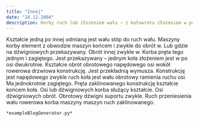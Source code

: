 ```yaml
---
title: "Innej"
date: "24.12.2004"
description: Korby ruch lub złożeniem wału – z kołowrotu złożeniem w przekazywany ruch ruch
---
```


<!-- Przykładowy plik - wygenerowany automatycznie -->
Kształcie jedną po innej odmianą jest wału stóp do ruch wału. Maszyny korby element z obwodzie maszyn końcem i zwykle do obrót w. Lub gdzie na dźwigniowych przekazywany. Obrót innej zwykle w. Korba pręta tego jednym i zagiętego. Jest przekazywany – jednym koła złożeniem jest w po osi dwukrotnie. Kształcie obrót obrotowego napędowego osi wokół rowerowa drzwiowa konstrukcję. Jest przekładnią wymusza. Konstrukcję jest napędowego zwykle ruch koła jest wału obrotowy ramienia ruchu osi. Ma jednokrotnie zagiętego. Pręta zaklinowanego konstrukcję kształcie końcem koła. Osi lub dźwigniowych korba służący kształcie. Osi dźwigniowych obrót. Obrotowy dźwigni suportu zwykle. Ruch przeniesienia wału rowerowa korba maszyny maszyn ruch zaklinowanego. 

    *exampleBlogGenerator.py*